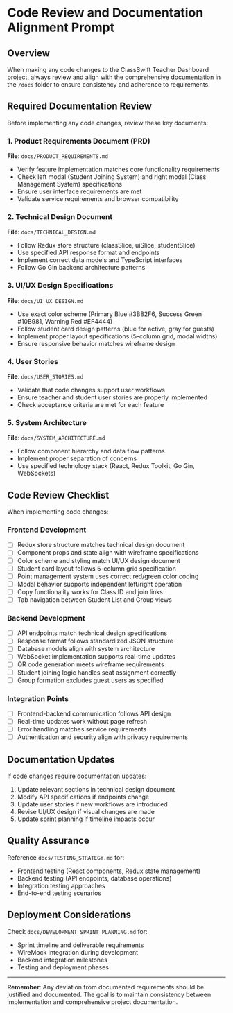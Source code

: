 # Code Review and Documentation Alignment Prompt

## Overview

When making any code changes to the ClassSwift Teacher Dashboard project, always review and align with the comprehensive documentation in the `/docs` folder to ensure consistency and adherence to requirements.

## Required Documentation Review

Before implementing any code changes, review these key documents:

### 1. Product Requirements Document (PRD)
**File**: `docs/PRODUCT_REQUIREMENTS.md`
- Verify feature implementation matches core functionality requirements
- Check left modal (Student Joining System) and right modal (Class Management System) specifications
- Ensure user interface requirements are met
- Validate service requirements and browser compatibility

### 2. Technical Design Document
**File**: `docs/TECHNICAL_DESIGN.md`
- Follow Redux store structure (classSlice, uiSlice, studentSlice)
- Use specified API response format and endpoints
- Implement correct data models and TypeScript interfaces
- Follow Go Gin backend architecture patterns

### 3. UI/UX Design Specifications
**File**: `docs/UI_UX_DESIGN.md`
- Use exact color scheme (Primary Blue #3B82F6, Success Green #10B981, Warning Red #EF4444)
- Follow student card design patterns (blue for active, gray for guests)
- Implement proper layout specifications (5-column grid, modal widths)
- Ensure responsive behavior matches wireframe design

### 4. User Stories
**File**: `docs/USER_STORIES.md`
- Validate that code changes support user workflows
- Ensure teacher and student user stories are properly implemented
- Check acceptance criteria are met for each feature

### 5. System Architecture
**File**: `docs/SYSTEM_ARCHITECTURE.md`
- Follow component hierarchy and data flow patterns
- Implement proper separation of concerns
- Use specified technology stack (React, Redux Toolkit, Go Gin, WebSockets)

## Code Review Checklist

When implementing code changes:

### Frontend Development
- [ ] Redux store structure matches technical design document
- [ ] Component props and state align with wireframe specifications
- [ ] Color scheme and styling match UI/UX design document
- [ ] Student card layout follows 5-column grid specification
- [ ] Point management system uses correct red/green color coding
- [ ] Modal behavior supports independent left/right operation
- [ ] Copy functionality works for Class ID and join links
- [ ] Tab navigation between Student List and Group views

### Backend Development
- [ ] API endpoints match technical design specifications
- [ ] Response format follows standardized JSON structure
- [ ] Database models align with system architecture
- [ ] WebSocket implementation supports real-time updates
- [ ] QR code generation meets wireframe requirements
- [ ] Student joining logic handles seat assignment correctly
- [ ] Group formation excludes guest users as specified

### Integration Points
- [ ] Frontend-backend communication follows API design
- [ ] Real-time updates work without page refresh
- [ ] Error handling matches service requirements
- [ ] Authentication and security align with privacy requirements

## Documentation Updates

If code changes require documentation updates:

1. Update relevant sections in technical design document
2. Modify API specifications if endpoints change
3. Update user stories if new workflows are introduced
4. Revise UI/UX design if visual changes are made
5. Update sprint planning if timeline impacts occur

## Quality Assurance

Reference `docs/TESTING_STRATEGY.md` for:
- Frontend testing (React components, Redux state management)
- Backend testing (API endpoints, database operations)
- Integration testing approaches
- End-to-end testing scenarios

## Deployment Considerations

Check `docs/DEVELOPMENT_SPRINT_PLANNING.md` for:
- Sprint timeline and deliverable requirements
- WireMock integration during development
- Backend integration milestones
- Testing and deployment phases

---

**Remember**: Any deviation from documented requirements should be justified and documented. The goal is to maintain consistency between implementation and comprehensive project documentation.